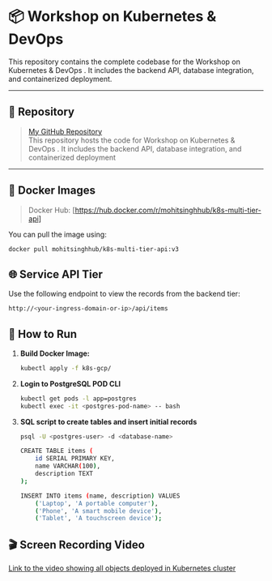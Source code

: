 # 📦 Workshop on Kubernetes & DevOps

This repository contains the complete codebase for the Workshop on Kubernetes & DevOps
. It includes the backend API, database integration, and containerized deployment.

---

## 🔗 Repository

> [My GitHub Repository](https://github.com/mohitsinghgit02/NAGP_Workshop_Kubernetes_DevOps.git)  
This repository hosts the code for Workshop on Kubernetes & DevOps
. It includes the backend API, database integration, and containerized deployment

---

## 🐳 Docker Images

> Docker Hub: [https://hub.docker.com/r/mohitsinghhub/k8s-multi-tier-api]

You can pull the image using:

```bash
docker pull mohitsinghhub/k8s-multi-tier-api:v3
```

## 🌐 Service API Tier
Use the following endpoint to view the records from the backend tier:

```bash
http://<your-ingress-domain-or-ip>/api/items
```
## 🚀 How to Run

1. **Build Docker Image:**
   ```bash
   kubectl apply -f k8s-gcp/
   ```
2. **Login to PostgreSQL POD CLI**
    
    ```bash
    kubectl get pods -l app=postgres
    kubectl exec -it <postgres-pod-name> -- bash
    ```
3. **SQL script to create tables and insert initial records**

    ```bash
    psql -U <postgres-user> -d <database-name>

    CREATE TABLE items (
        id SERIAL PRIMARY KEY,
        name VARCHAR(100),
        description TEXT
    );

    INSERT INTO items (name, description) VALUES
        ('Laptop', 'A portable computer'),
        ('Phone', 'A smart mobile device'),
        ('Tablet', 'A touchscreen device');
    ```

## 🎬 Screen Recording Video
 [Link to the video showing all objects deployed in Kubernetes cluster](https://github.com/mohitsinghgit02/NAGP_Workshop_Kubernetes_DevOps.git)